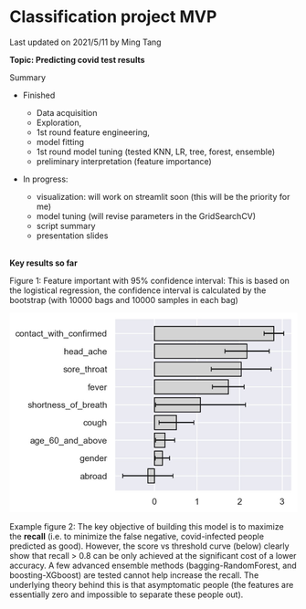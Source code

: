 # Classification project MVP

Last updated on 2021/5/11 by Ming Tang

**Topic: Predicting covid test results**


Summary
* Finished
  * Data acquisition
  * Exploration, 
  * 1st round feature engineering, 
  * model fitting
  * 1st round model tuning (tested KNN, LR, tree, forest, ensemble)
  * preliminary interpretation (feature importance)
* In progress: 
  * visualization: will work on streamlit soon (this will be the priority for me)
  * model tuning (will revise parameters in the GridSearchCV)
  * script summary
  * presentation slides
  
  <br>

**Key results so far**

Figure 1: 
Feature important with 95% confidence interval: This is based on the logistical regression, the confidence interval is calculated by the bootstrap (with 10000 bags and 10000 samples in each bag)

![Feature importance](/2021.5.11_mvp/figures/1.jpg?raw=true)

Example figure 2: 
The key objective of building this model is to maximize the **recall** (i.e. to minimize the false negative, covid-infected people predicted as good). However, the score vs threshold curve (below) clearly show that recall > 0.8 can be only achieved at the significant cost of a lower accuracy. A few advanced ensemble methods (bagging-RandomForest, and boosting-XGboost) are tested cannot help increase the recall. The underlying theory behind this is that asymptomatic people (the features are essentially zero and impossible to separate these people out). 
